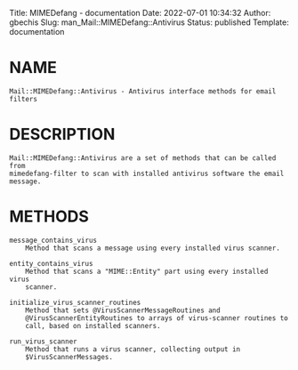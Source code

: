 Title: MIMEDefang - documentation
Date: 2022-07-01 10:34:32
Author: gbechis
Slug: man_Mail::MIMEDefang::Antivirus
Status: published
Template: documentation

# NAME
    Mail::MIMEDefang::Antivirus - Antivirus interface methods for email
    filters

# DESCRIPTION
    Mail::MIMEDefang::Antivirus are a set of methods that can be called from
    mimedefang-filter to scan with installed antivirus software the email
    message.

# METHODS
    message_contains_virus
        Method that scans a message using every installed virus scanner.

    entity_contains_virus
        Method that scans a "MIME::Entity" part using every installed virus
        scanner.

    initialize_virus_scanner_routines
        Method that sets @VirusScannerMessageRoutines and
        @VirusScannerEntityRoutines to arrays of virus-scanner routines to
        call, based on installed scanners.

    run_virus_scanner
        Method that runs a virus scanner, collecting output in
        $VirusScannerMessages.
